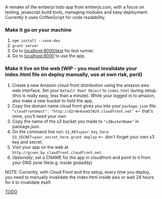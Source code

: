 A remake of the emberjs todo app from emberjs.com, with a focus on testing, javascript build tools, managing modules and easy deployment. Currently it uses CoffeeScript for code readability.


### Make it go on your machine
1. `npm install --save-dev`
2. `grunt server`
3. Go to [localhost:8000/test](localhost:8000/test) for test runner.
4. Go to [localhost:8000](localhost:8000) to use the app.

### Make it live on the web (WIP - you must invalidate your index.html file on deploy manually, use at own risk, peril)
1. Create a new Amazon cloud front distribution using the amazon aws web interface. Set your `Default Root Object` to `index.html` during setup. (this is really easy, less than a minute). While your logged in to amazon, also make a new bucket to hold the app.
2. Copy the domain name cloud front gives you into your `package.json` file: `"cloudfrontHost": "http://d2r0e4vnm570z9.cloudfront.net"` <-- that's mine, you'll need your own
3. Copy the name of the s3 bucket you made to `"s3BucketName"` in package.json.
3. On the command line run: `S3_KEY=your_key_here S3_SECRET=your_secret_here grunt deploy` <-- don't forget your own s3 key and secret.
4. Visit your app on the web at `http://given_by_cloudfront.cloudfront.net`
5. *Optionally*, set a CNAME for the app in cloudfront and point to it from your DNS zone file(e.g. inside godaddy)

NOTE: Currently, with Cloud Front and this setup, every time you deploy, you need to manually invalidate the index.html inside aws or wait 24 hours for it to invalidate itself.

[TODO](https://github.com/trombom/todoapp.js/blob/master/TODO.md)